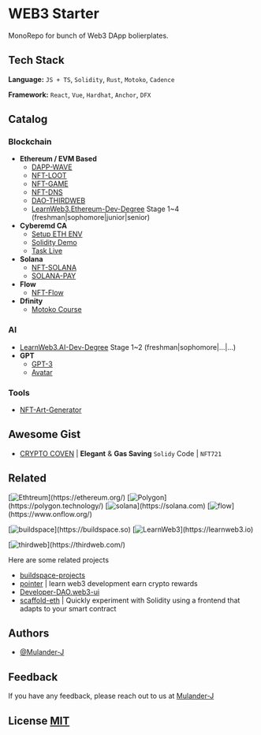 # WEB3 Starter

MonoRepo for bunch of Web3 DApp bolierplates.

## Tech Stack

**Language:** `JS + TS`, `Solidity`, `Rust`, `Motoko`, `Cadence`

**Framework:** `React`, `Vue`, `Hardhat`, `Anchor`, `DFX`

## Catalog

### Blockchain

- **Ethereum / EVM Based**
  - [DAPP-WAVE](/evm/dapp-wave/)
  - [NFT-LOOT](/evm/nft-loot/)
  - [NFT-GAME](/evm/nft-game/)
  - [NFT-DNS](/evm/nft-dns/)
  - [DAO-THIRDWEB](/evm/dao-thirdweb/)
  - [LearnWeb3.Ethereum-Dev-Degree](/evm/ethereum-dev-degree/) Stage 1~4 (freshman|sophomore|junior|senior)
- **Cyberemd CA**
  - [Setup ETH ENV](/cyberemd-ca/installETH.md)
  - [Solidity Demo](/cyberemd-ca/solidity-demo/)
  - [Task Live](/cyberemd-ca/task-live/)
- **Solana**
  - [NFT-SOLANA](/solana/nft-sol/)
  - [SOLANA-PAY](/solana/solana-pay/)
- **Flow**
  - [NFT-Flow](/flow/nft-flow/)
- **Dfinity**
  - [Motoko Course](/dfinity/learnMotoko/)

### AI

- [LearnWeb3.AI-Dev-Degree](/ai/ai-dev-degree/) Stage 1~2 (freshman|sophomore|...|...)
- **GPT**
  - [GPT-3](/ai/gpt3-try/)
  - [Avatar](/ai/avatar/)

### Tools

- [NFT-Art-Generator](/tools/nft-art-generator/)

## Awesome Gist

- [CRYPTO COVEN](/awesome.gist/CryptoCoven.sol) | **Elegant** & **Gas Saving** `Solidy` Code | `NFT721`

## Related

[![Ethtreum](https://img.shields.io/badge/network-ethereum-3498db.svg?)](https://ethereum.org/)
[![Polygon](https://img.shields.io/badge/network-polygon-7B3FE4.svg?)](https://polygon.technology/)
[![solana](https://img.shields.io/badge/network-solana-14f195.svg?)](https://solana.com)
[![flow](https://img.shields.io/badge/network-flow-00ef8b.svg?)](https://www.onflow.org/)

[![buildspace](https://img.shields.io/badge/platform-buildspace-9d8eee.svg?)](https://buildspace.so)
[![LearnWeb3](https://img.shields.io/badge/platform-LearnWeb3-8291fe.svg?)](https://learnweb3.io)

[![thirdweb](https://img.shields.io/badge/util-thirdweb-A855F7.svg?)](https://thirdweb.com/)

Here are some related projects

- [buildspace-projects](https://github.com/buildspace/buildspace-projects)
- [pointer](https://www.pointer.gg/) | learn web3 development earn crypto rewards
- [Developer-DAO.web3-ui](https://github.com/Developer-DAO/web3-ui)
- [scaffold-eth](https://github.com/scaffold-eth/scaffold-eth) | Quickly experiment with Solidity using a frontend that adapts to your smart contract

## Authors

- [@Mulander-J](https://github.com/Mulander-J)

## Feedback

If you have any feedback, please reach out to us at [Mulander-J](mulander_j@outlook.com)

## License [MIT](/LICENSE)
